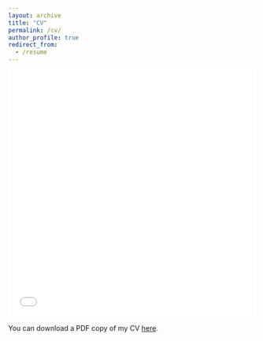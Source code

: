 ```yaml
---
layout: archive
title: "CV"
permalink: /cv/
author_profile: true
redirect_from: 
  - /resume
---
```


<iframe src="/yushangw/files/pdf/Yushang_PhD_CV.pdf" width="100%" height="500" frameborder="no" border="0" marginwidth="0" marginheight="0"></iframe>

You can download a PDF copy of my CV [here](/yushangw/files/pdf/Yushang_PhD_CV.pdf).
